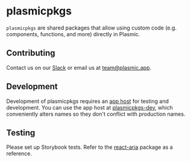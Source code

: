 # plasmicpkgs

`plasmicpkgs` are shared packages that allow using custom code (e.g. components, functions, and more) directly in Plasmic.

## Contributing

Contact us on our [Slack](https://www.plasmic.app/slack) or email us at [team@plasmic.app](mailto:team@plasmic.app).

## Development

Development of plasmicpkgs requires an [app host](https://docs.plasmic.app/learn/app-hosting/) for testing and development. You can use the app host at [plasmicpkgs-dev](../plasmicpkgs-dev), which conveniently alters names so they don't conflict with production names.

## Testing

Please set up Storybook tests. Refer to the [react-aria](./react-aria) package as a reference.
